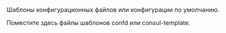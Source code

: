 Шаблоны конфигурационных файлов или конфигурации по умолчанию.

Поместите здесь файлы шаблонов confd или consul-template.